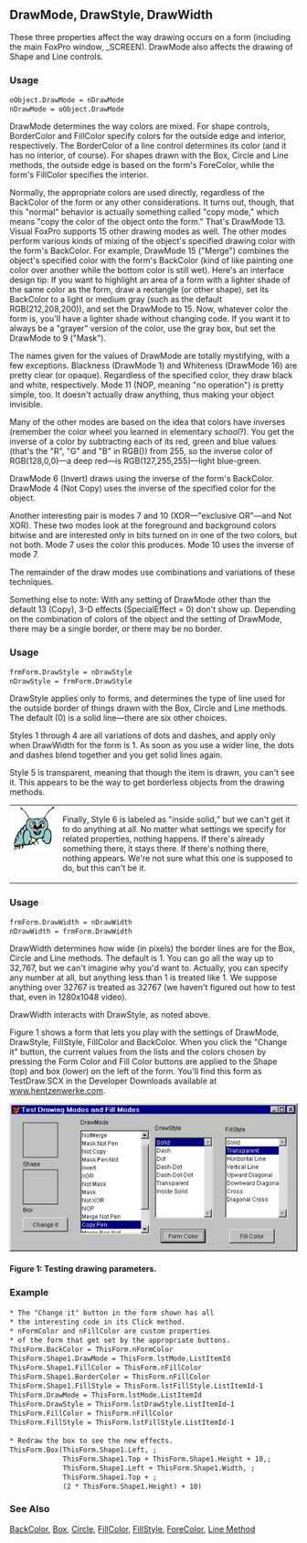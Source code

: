 ## DrawMode, DrawStyle, DrawWidth

These three properties affect the way drawing occurs on a form (including the main FoxPro window, _SCREEN). DrawMode also affects the drawing of Shape and Line controls.

### Usage

```foxpro
oObject.DrawMode = nDrawMode
nDrawMode = oObject.DrawMode
```

DrawMode determines the way colors are mixed. For shape controls, BorderColor and FillColor specify colors for the outside edge and interior, respectively. The BorderColor of a line control determines its color (and it has no interior, of course). For shapes drawn with the Box, Circle and Line methods, the outside edge is based on the form's ForeColor, while the form's FillColor specifies the interior.

Normally, the appropriate colors are used directly, regardless of the BackColor of the form or any other considerations. It turns out, though, that this "normal" behavior is actually something called "copy mode," which means "copy the color of the object onto the form." That's DrawMode 13. Visual FoxPro supports 15 other drawing modes as well. The other modes perform various kinds of mixing of the object's specified drawing color with the form's BackColor. For example, DrawMode 15 ("Merge") combines the object's specified color with the form's BackColor (kind of like painting one color over another while the bottom color is still wet).  Here's an interface design tip: If you want to highlight an area of a form with a lighter shade of the same color as the form, draw a rectangle (or other shape), set its BackColor to a light or medium gray (such as the default RGB(212,208,200)), and set the DrawMode to 15. Now, whatever color the form is, you'll have a lighter shade without changing code. If you want it to always be a "grayer" version of the color, use the gray box, but set the DrawMode to 9 ("Mask").

The names given for the values of DrawMode are totally mystifying, with a few exceptions. Blackness (DrawMode 1) and Whiteness (DrawMode 16) are pretty clear (or opaque). Regardless of the specified color, they draw black and white, respectively. Mode 11 (NOP, meaning "no operation") is pretty simple, too. It doesn't actually draw anything, thus making your object invisible.

Many of the other modes are based on the idea that colors have inverses (remember the color wheel you learned in elementary school?). You get the inverse of a color by subtracting each of its red, green and blue values (that's the "R", "G" and "B" in RGB()) from 255, so the inverse color of RGB(128,0,0)&mdash;a deep red&mdash;is RGB(127,255,255)&mdash;light blue-green.

DrawMode 6 (Invert) draws using the inverse of the form's BackColor. DrawMode 4 (Not Copy) uses the inverse of the specified color for the object.

Another interesting pair is modes 7 and 10 (XOR&mdash;"exclusive OR"&mdash;and Not XOR). These two modes look at the foreground and background colors bitwise and are interested only in bits turned on in one of the two colors, but not both. Mode 7 uses the color this produces. Mode 10 uses the inverse of mode 7.

The remainder of the draw modes use combinations and variations of these techniques.

Something else to note: With any setting of DrawMode other than the default 13 (Copy), 3-D effects (SpecialEffect = 0) don't show up. Depending on the combination of colors of the object and the setting of DrawMode, there may be a single border, or there may be no border.

### Usage

```foxpro
frmForm.DrawStyle = nDrawStyle
nDrawStyle = frmForm.DrawStyle
```

DrawStyle applies only to forms, and determines the type of line used for the outside border of things drawn with the Box, Circle and Line methods. The default (0) is a solid line&mdash;there are six other choices. 

Styles 1 through 4 are all variations of dots and dashes, and apply only when DrawWidth for the form is 1. As soon as you use a wider line, the dots and dashes blend together and you get solid lines again.

Style 5 is transparent, meaning that though the item is drawn, you can't see it. This appears to be the way to get borderless objects from the drawing methods. 

<table border=0 cellspacing=0 cellpadding=0 width=100%>
<tr>
  <td width=17% valign=top>
<img width=95 height=78 src="bug.gif"></p>
  </td>
  <td width=83%>
  <p>Finally, Style 6 is labeled as &quot;inside solid,&quot; but we can't get it to do anything at all. No matter what settings we specify for related properties, nothing happens. If there's already something there, it stays there. If there's nothing there, nothing appears. We're not sure what this one is supposed to do, but this can't be it.</p>
  </td>
 </tr>
</table>

### Usage

```foxpro
frmForm.DrawWidth = nDrawWidth
nDrawWidth = frmForm.DrawWidth
```

DrawWidth determines how wide (in pixels) the border lines are for the Box, Circle and Line methods. The default is 1. You can go all the way up to 32,767, but we can't imagine why you'd want to. Actually, you can specify any number at all, but anything less than 1 is treated like 1. We suppose anything over 32767 is treated as 32767 (we haven't figured out how to test that, even in 1280x1048 video).

DrawWidth interacts with DrawStyle, as noted above. 

Figure 1 shows a form that lets you play with the settings of DrawMode, DrawStyle, FillStyle, FillColor and BackColor. When you click the "Change it" button, the current values from the lists and the colors chosen by pressing the Form Color and Fill Color buttons are applied to the Shape (top) and box (lower) on the left of the form. You'll find this form as TestDraw.SCX in the Developer Downloads available at <a href="http://www.hentzenwerke.com/" target="_blank">www.hentzenwerke.com</a>.

<img border=0 src="s4g357a.gif">

#### Figure 1: Testing drawing parameters.

### Example

```foxpro
* The "Change it" button in the form shown has all
* the interesting code in its Click method.
* nFormColor and nFillColor are custom properties
* of the form that get set by the appropriate buttons.
ThisForm.BackColor = ThisForm.nFormColor
ThisForm.Shape1.DrawMode = ThisForm.lstMode.ListItemId
ThisForm.Shape1.FillColor = ThisForm.nFillColor
ThisForm.Shape1.BorderColor = ThisForm.nFillColor
ThisForm.Shape1.FillStyle = ThisForm.lstFillStyle.ListItemId-1
ThisForm.DrawMode = ThisForm.lstMode.ListItemId
ThisForm.DrawStyle = ThisForm.lstDrawStyle.ListItemId-1
ThisForm.FillColor = ThisForm.nFillColor
ThisForm.FillStyle = ThisForm.lstFillStyle.ListItemId-1

* Redraw the box to see the new effects.
ThisForm.Box(ThisForm.Shape1.Left, ;
             ThisForm.Shape1.Top + ThisForm.Shape1.Height + 10,;
             ThisForm.Shape1.Left + ThisForm.Shape1.Width, ;
             ThisForm.Shape1.Top + ;
             (2 * ThisForm.Shape1.Height) + 10)
```
### See Also

[BackColor](s4g335.md), [Box](s4g443.md), [Circle](s4g443.md), [FillColor](s4g362.md), [FillStyle](s4g363.md), [ForeColor](s4g335.md), [Line Method](s4g443.md)